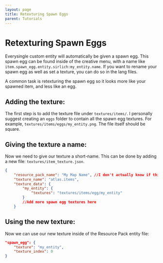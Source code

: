 ```yaml
---
layout: page
title: Retexturing Spawn Eggs
parent: Tutorials
---
```


# Retexturing Spawn Eggs

Everysingle custom entity will automatically be given a spawn egg. This spawn egg can be found inside of the creative menu, with a name like `item.spawn_egg.entity.sirlich:my_entity.name`. If you want to rename your spawn egg as well as set a texture, you can do so in the lang files. 

A common task is retexturing the spawn egg so it looks more like your spawned item, and less like an egg. 

## Adding the texture:
The first step is to add the texture file under `textures/items/`. I personally suggest creating an `eggs` folder to contain all the spawn egg textures. For example, `textures/items/eggs/my_entity.png`. The file itself should be square.

## Giving the texture a name:
Now we need to give our texture a short-name. This can be done by adding a new file: `textures/item_texture.json`.

```json
{
	"resource_pack_name": "My Map Name", //I don't actually know if this field does anything.
	"texture_name": "atlas.items",
	"texture_data": {
		"my_entity": {
			"textures": "textures/items/egg/my_entity"
		}
        //Add more spawn egg textures here
    }
```

## Using the new texture:
Now we can use our new texture inside of the Resource Pack entity file:

```json
"spawn_egg": {
    "texture": "my_entity",
    "texture_index": 0
}
```

